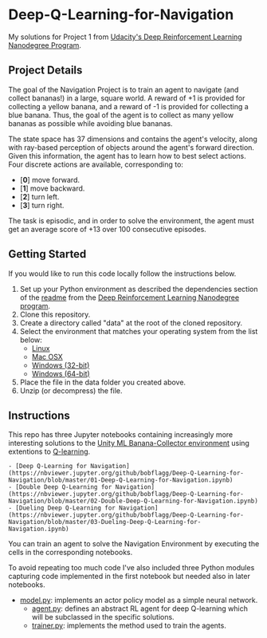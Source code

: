 # Deep-Q-Learning-for-Navigation
My solutions for Project 1 from [Udacity's Deep Reinforcement Learning Nanodegree Program](https://www.udacity.com/course/deep-reinforcement-learning-nanodegree--nd893).  

## Project Details

The goal of the Navigation Project is to train an agent to navigate (and collect bananas!) in a large, square world.
A reward of +1 is provided for collecting a yellow banana, and a reward of -1 is provided for collecting a blue banana. Thus, the goal of the agent is to collect as many yellow bananas as possible while avoiding blue bananas.

The state space has 37 dimensions and contains the agent's velocity, along with ray-based perception of objects around the agent's forward direction. Given this information, the agent has to learn how to best select actions. Four discrete actions are available, corresponding to:

- [**0**] move forward.
- [**1**] move backward.
- [**2**] turn left.
- [**3**] turn right.

The task is episodic, and in order to solve the environment, the agent must get an average score of +13 over 100 consecutive episodes.

## Getting Started

If you would like to run this code locally follow the instructions below.

1. Set up your Python environment as described the dependencies section of the [readme](https://github.com/udacity/deep-reinforcement-learning) from the [Deep Reinforcement Learning Nanodegree program](https://www.udacity.com/course/deep-reinforcement-learning-nanodegree--nd893). 
2. Clone this repository.
3. Create a directory called "data" at the root of the cloned repository.
4. Select the environment that matches your operating system from the list below:
    - [Linux](https://s3-us-west-1.amazonaws.com/udacity-drlnd/P1/Banana/Banana_Linux.zip)
    - [Mac OSX](https://s3-us-west-1.amazonaws.com/udacity-drlnd/P1/Banana/Banana.app.zip)
    - [Windows (32-bit)](https://s3-us-west-1.amazonaws.com/udacity-drlnd/P1/Banana/Banana_Windows_x86.zip)
    - [Windows (64-bit)](https://s3-us-west-1.amazonaws.com/udacity-drlnd/P1/Banana/Banana_Windows_x86_64.zip)
5. Place the file in the data folder you created above.
6. Unzip (or decompress) the file.

## Instructions

This repo has three Jupyter notebooks containing increasingly more interesting solutions to the [Unity ML Banana-Collector environment](https://github.com/Unity-Technologies/ml-agents/blob/master/docs/Learning-Environment-Examples.md#banana-collector) using extentions to [Q-learning](http://www.cs.rhul.ac.uk/~chrisw/new_thesis.pdf). 

    - [Deep Q-Learning for Navigation](https://nbviewer.jupyter.org/github/bobflagg/Deep-Q-Learning-for-Navigation/blob/master/01-Deep-Q-Learning-for-Navigation.ipynb)
    - [Double Deep Q-Learning for Navigation](https://nbviewer.jupyter.org/github/bobflagg/Deep-Q-Learning-for-Navigation/blob/master/02-Double-Deep-Q-Learning-for-Navigation.ipynb)
    - [Dueling Deep Q-Learning for Navigation](https://nbviewer.jupyter.org/github/bobflagg/Deep-Q-Learning-for-Navigation/blob/master/03-Dueling-Deep-Q-Learning-for-Navigation.ipynb)

You can train an agent to solve the Navigation Environment by executing the cells in the corresponding notebooks.

To avoid repeating too much code I've also included three Python modules capturing code implemented in the first notebook but needed also in later notebooks.

- [model.py](https://github.com/bobflagg/Deep-Q-Learning-for-Navigation/blob/master/model.py): implements an actor policy model as a simple neural network.
    - [agent.py](https://github.com/bobflagg/Deep-Q-Learning-for-Navigation/blob/master/dqn_agent.py): defines an abstract RL agent for deep Q-learning which will be subclassed in the specific solutions.
    - [trainer.py](https://github.com/bobflagg/Deep-Q-Learning-for-Navigation/blob/master/trainer.py): implements the method used to train the agents.
